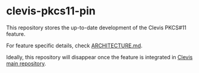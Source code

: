 # clevis-pkcs11-pin

This repository stores the up-to-date development of the Clevis PKCS#11 feature.

For feature specific details, check [ARCHITECTURE.md](https://github.com/sarroutbi/clevis-pkcs11-pin/blob/main/ARCHITECTURE.md).

Ideally, this repository will disappear once the feature is integrated in [Clevis main repository](https://github.com/latchset/clevis).
